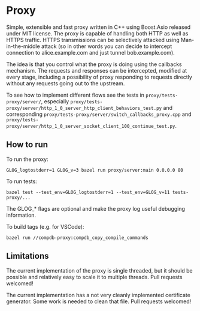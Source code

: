 # Proxy

Simple, extensible and fast proxy written in C++ using Boost.Asio released under MIT license. The proxy is capable of handling both HTTP as well as HTTPS traffic. HTTPS transmissions can be selectively attacked using Man-in-the-middle attack (so in other words you can decide to intercept connection to alice.example.com and just tunnel bob.example.com).

The idea is that you control what the proxy is doing using the callbacks mechanism.  The requests and responses can be intercepted, modified at every stage, including a possibility of proxy responding to requests directly without any requests going out to the upstream.

To see how to implement different flows see the tests in `proxy/tests-proxy/server/`, especially `proxy/tests-proxy/server/http_1_0_server_http_client_behaviors_test.py` and corresponding `proxy/tests-proxy/server/switch_callbacks_proxy.cpp` and `proxy/tests-proxy/server/http_1_0_server_socket_client_100_continue_test.py`.

## How to run

To run the proxy:
```
GLOG_logtostderr=1 GLOG_v=3 bazel run proxy/server:main 0.0.0.0 80
```

To run tests:
```
bazel test --test_env=GLOG_logtostderr=1 --test_env=GLOG_v=11 tests-proxy/...
```

The GLOG_* flags are optional and make the proxy log useful debugging information.


To build tags (e.g. for VSCode):
```
bazel run //compdb-proxy:compdb_copy_compile_commands
```

## Limitations

The current implementation of the proxy is single threaded, but it should be possible and relatively easy to scale it to multiple threads. Pull requests welcomed!

The current implementation has a not very cleanly implemented certificate generator. Some work is needed to clean that file. Pull requests welcomed!
